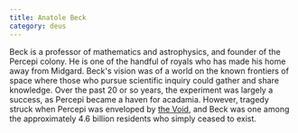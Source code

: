 ```yaml
---
title: Anatole Beck
category: deus
---
```

Beck is a professor of mathematics and astrophysics, and founder of the Percepi colony. He is one of the handful of royals who has made his home away from Midgard. Beck's vision was of a world on the known frontiers of space where those who pursue scientific inquiry could gather and share knowledge. Over the past 20 or so years, the experiment was largely a success, as Percepi became a haven for acadamia. However, tragedy struck when Percepi was enveloped by [the Void](npc-destroyer), and Beck was one among the approximately 4.6 billion residents who simply ceased to exist.
